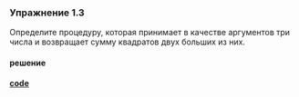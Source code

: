 ### Упражнение 1.3

Определите процедуру, которая принимает в качестве аргументов три числа и возвращает сумму
квадратов двух больших из них.

#### решение
**[code](../../../src/sicp/chapter_01/1_03.rkt)**
